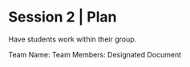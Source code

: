 # Session 2 | Plan


Have students work within their group.

Team Name:
Team Members:
Designated Document

